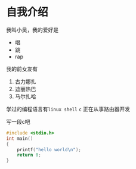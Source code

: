 # 自我介绍

我叫小吴，我的爱好是

* 唱
* 跳
* rap

我的前女友有

1. 古力娜扎
2. 迪丽热巴
3. 马尔扎哈

学过的编程语言有`linux shell` `c`
正在从事路由器开发

写一段c吧

```c
#include <stdio.h>
int main()
{
    printf("hello world\n");
    return 0;
}
```



